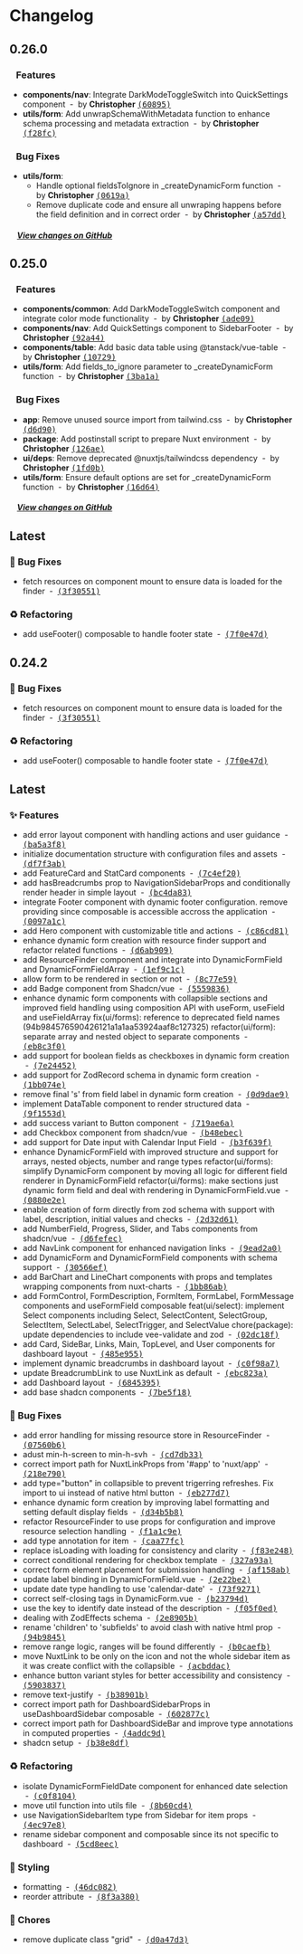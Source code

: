 # Changelog

## 0.26.0

### &nbsp;&nbsp;&nbsp;Features

- **components/nav**: Integrate DarkModeToggleSwitch into QuickSettings component &nbsp;-&nbsp; by **Christopher** [<samp>(60895)</samp>](https://github.com/damourlabs/ui/commit/60895ed)
- **utils/form**: Add unwrapSchemaWithMetadata function to enhance schema processing and metadata extraction &nbsp;-&nbsp; by **Christopher** [<samp>(f28fc)</samp>](https://github.com/damourlabs/ui/commit/f28fcda)

### &nbsp;&nbsp;&nbsp;Bug Fixes

- **utils/form**:
  - Handle optional fieldsToIgnore in _createDynamicForm function &nbsp;-&nbsp; by **Christopher** [<samp>(0619a)</samp>](https://github.com/damourlabs/ui/commit/0619a08)
  - Remove duplicate code and ensure all unwraping happens before the field definition and in correct order &nbsp;-&nbsp; by **Christopher** [<samp>(a57dd)</samp>](https://github.com/damourlabs/ui/commit/a57dd75)

##### &nbsp;&nbsp;&nbsp;&nbsp;[View changes on GitHub](https://github.com/damourlabs/ui/compare/v0.25.0...0.25.1)

## 0.25.0

### &nbsp;&nbsp;&nbsp;Features

- **components/common**: Add DarkModeToggleSwitch component and integrate color mode functionality &nbsp;-&nbsp; by **Christopher** [<samp>(ade09)</samp>](https://github.com/damourlabs/ui/commit/ade0963)
- **components/nav**: Add QuickSettings component to SidebarFooter &nbsp;-&nbsp; by **Christopher** [<samp>(92a44)</samp>](https://github.com/damourlabs/ui/commit/92a442b)
- **components/table**: Add basic data table using @tanstack/vue-table &nbsp;-&nbsp; by **Christopher** [<samp>(10729)</samp>](https://github.com/damourlabs/ui/commit/107296d)
- **utils/form**: Add fields_to_ignore parameter to _createDynamicForm function &nbsp;-&nbsp; by **Christopher** [<samp>(3ba1a)</samp>](https://github.com/damourlabs/ui/commit/3ba1ae9)

### &nbsp;&nbsp;&nbsp;Bug Fixes

- **app**: Remove unused source import from tailwind.css &nbsp;-&nbsp; by **Christopher** [<samp>(d6d90)</samp>](https://github.com/damourlabs/ui/commit/d6d90d0)
- **package**: Add postinstall script to prepare Nuxt environment &nbsp;-&nbsp; by **Christopher** [<samp>(126ae)</samp>](https://github.com/damourlabs/ui/commit/126ae24)
- **ui/deps**: Remove deprecated @nuxtjs/tailwindcss dependency &nbsp;-&nbsp; by **Christopher** [<samp>(1fd0b)</samp>](https://github.com/damourlabs/ui/commit/1fd0be9)
- **utils/form**: Ensure default options are set for _createDynamicForm function &nbsp;-&nbsp; by **Christopher** [<samp>(16d64)</samp>](https://github.com/damourlabs/ui/commit/16d6483)

##### &nbsp;&nbsp;&nbsp;&nbsp;[View changes on GitHub](https://github.com/damourlabs/ui/compare/v0.24.3...0.25.0)

## Latest

### 🐛 Bug Fixes

- fetch resources on component mount to ensure data is loaded for the finder &nbsp;-&nbsp; [<samp>(3f30551)</samp>](https://github.com/damourChris/damourlabs-portfolio/commit/3f30551)

### ♻️ Refactoring

- add useFooter() composable to handle footer state &nbsp;-&nbsp; [<samp>(7f0e47d)</samp>](https://github.com/damourChris/damourlabs-portfolio/commit/7f0e47d)

## 0.24.2

### 🐛 Bug Fixes

- fetch resources on component mount to ensure data is loaded for the finder &nbsp;-&nbsp; [<samp>(3f30551)</samp>](https://github.com/damourChris/damourlabs-portfolio/commit/3f30551)

### ♻️ Refactoring

- add useFooter() composable to handle footer state &nbsp;-&nbsp; [<samp>(7f0e47d)</samp>](https://github.com/damourChris/damourlabs-portfolio/commit/7f0e47d)

## Latest

### ✨ Features

- add error layout component with handling actions and user guidance &nbsp;-&nbsp; [<samp>(ba5a3f8)</samp>](https://github.com/damourChris/damourlabs-portfolio/commit/ba5a3f8)
- initialize documentation structure with configuration files and assets &nbsp;-&nbsp; [<samp>(df7f3ab)</samp>](https://github.com/damourChris/damourlabs-portfolio/commit/df7f3ab)
- add FeatureCard and StatCard components &nbsp;-&nbsp; [<samp>(7c4ef20)</samp>](https://github.com/damourChris/damourlabs-portfolio/commit/7c4ef20)
- add hasBreadcrumbs prop to NavigationSidebarProps and conditionally render header in simple layout &nbsp;-&nbsp; [<samp>(bc4da83)</samp>](https://github.com/damourChris/damourlabs-portfolio/commit/bc4da83)
- integrate Footer component with dynamic footer configuration. remove providing since composable is accessible accross the application &nbsp;-&nbsp; [<samp>(0097a1c)</samp>](https://github.com/damourChris/damourlabs-portfolio/commit/0097a1c)
- add Hero component with customizable title and actions &nbsp;-&nbsp; [<samp>(c86cd81)</samp>](https://github.com/damourChris/damourlabs-portfolio/commit/c86cd81)
- enhance dynamic form creation with resource finder support and refactor related functions &nbsp;-&nbsp; [<samp>(d6ab909)</samp>](https://github.com/damourChris/damourlabs-portfolio/commit/d6ab909)
- add ResourceFinder component and integrate into DynamicFormField and DynamicFormFieldArray &nbsp;-&nbsp; [<samp>(1ef9c1c)</samp>](https://github.com/damourChris/damourlabs-portfolio/commit/1ef9c1c)
- allow form to be rendered in section or not &nbsp;-&nbsp; [<samp>(8c77e59)</samp>](https://github.com/damourChris/damourlabs-portfolio/commit/8c77e59)
- add Badge component from Shadcn/vue &nbsp;-&nbsp; [<samp>(5559836)</samp>](https://github.com/damourChris/damourlabs-portfolio/commit/5559836)
- enhance dynamic form components with collapsible sections and improved field handling using composition API with useForm,  useField and useFieldArray fix(ui/forms): reference to deprecated field names  (94b984576590426121a1a1aa53924aaf8c127325) refactor(ui/form): separate array and nested object to separate components &nbsp;-&nbsp; [<samp>(eb8c3f0)</samp>](https://github.com/damourChris/damourlabs-portfolio/commit/eb8c3f0)
- add support for boolean fields as checkboxes in dynamic form creation &nbsp;-&nbsp; [<samp>(7e24452)</samp>](https://github.com/damourChris/damourlabs-portfolio/commit/7e24452)
- add support for ZodRecord schema in dynamic form creation &nbsp;-&nbsp; [<samp>(1bb074e)</samp>](https://github.com/damourChris/damourlabs-portfolio/commit/1bb074e)
- remove final 's' from field label in dynamic form creation &nbsp;-&nbsp; [<samp>(0d9dae9)</samp>](https://github.com/damourChris/damourlabs-portfolio/commit/0d9dae9)
- implement DataTable component to render structured data &nbsp;-&nbsp; [<samp>(9f1553d)</samp>](https://github.com/damourChris/damourlabs-portfolio/commit/9f1553d)
- add success variant to Button component &nbsp;-&nbsp; [<samp>(719ae6a)</samp>](https://github.com/damourChris/damourlabs-portfolio/commit/719ae6a)
- add Checkbox component from shadcn/vue &nbsp;-&nbsp; [<samp>(b48ebec)</samp>](https://github.com/damourChris/damourlabs-portfolio/commit/b48ebec)
- add support for Date input with Calendar Input Field &nbsp;-&nbsp; [<samp>(b3f639f)</samp>](https://github.com/damourChris/damourlabs-portfolio/commit/b3f639f)
- enhance DynamicFormField with improved structure and support for arrays, nested objects, number and range types refactor(ui/forms): simplify DynamicForm component by moving all logic for different field renderer in DynamicFormField refactor(ui/forms): make sections just dynamic form field and deal with rendering in DynamicFormField.vue &nbsp;-&nbsp; [<samp>(0880e2e)</samp>](https://github.com/damourChris/damourlabs-portfolio/commit/0880e2e)
- enable creation of form directly from zod schema with support with label, description, initial values and checks &nbsp;-&nbsp; [<samp>(2d32d61)</samp>](https://github.com/damourChris/damourlabs-portfolio/commit/2d32d61)
- add NumberField, Progress, Slider, and Tabs components from shadcn/vue &nbsp;-&nbsp; [<samp>(d6fefec)</samp>](https://github.com/damourChris/damourlabs-portfolio/commit/d6fefec)
- add NavLink component for enhanced navigation links &nbsp;-&nbsp; [<samp>(9ead2a0)</samp>](https://github.com/damourChris/damourlabs-portfolio/commit/9ead2a0)
- add DynamicForm and DynamicFormField components with schema support &nbsp;-&nbsp; [<samp>(30566ef)</samp>](https://github.com/damourChris/damourlabs-portfolio/commit/30566ef)
- add BarChart and LineChart components with props and templates wrapping components from nuxt-charts &nbsp;-&nbsp; [<samp>(1bb86ab)</samp>](https://github.com/damourChris/damourlabs-portfolio/commit/1bb86ab)
- add FormControl, FormDescription, FormItem, FormLabel, FormMessage components and useFormField composable feat(ui/select): implement Select components including Select, SelectContent, SelectGroup, SelectItem, SelectLabel, SelectTrigger, and SelectValue chore(package): update dependencies to include vee-validate and zod &nbsp;-&nbsp; [<samp>(02dc18f)</samp>](https://github.com/damourChris/damourlabs-portfolio/commit/02dc18f)
- add Card, SideBar, Links, Main, TopLevel, and User components for dashboard layout &nbsp;-&nbsp; [<samp>(485e955)</samp>](https://github.com/damourChris/damourlabs-portfolio/commit/485e955)
- implement dynamic breadcrumbs in dashboard layout &nbsp;-&nbsp; [<samp>(c0f98a7)</samp>](https://github.com/damourChris/damourlabs-portfolio/commit/c0f98a7)
- update BreadcrumbLink to use NuxtLink as default &nbsp;-&nbsp; [<samp>(ebc823a)</samp>](https://github.com/damourChris/damourlabs-portfolio/commit/ebc823a)
- add Dashboard layout &nbsp;-&nbsp; [<samp>(6845395)</samp>](https://github.com/damourChris/damourlabs-portfolio/commit/6845395)
- add base shadcn components &nbsp;-&nbsp; [<samp>(7be5f18)</samp>](https://github.com/damourChris/damourlabs-portfolio/commit/7be5f18)

### 🐛 Bug Fixes

- add error handling for missing resource store in ResourceFinder &nbsp;-&nbsp; [<samp>(07560b6)</samp>](https://github.com/damourChris/damourlabs-portfolio/commit/07560b6)
- adust min-h-screen to min-h-svh &nbsp;-&nbsp; [<samp>(cd7db33)</samp>](https://github.com/damourChris/damourlabs-portfolio/commit/cd7db33)
- correct import path for NuxtLinkProps from '#app' to 'nuxt/app' &nbsp;-&nbsp; [<samp>(218e790)</samp>](https://github.com/damourChris/damourlabs-portfolio/commit/218e790)
- add type="button" in collapsible  to prevent trigerring refreshes. Fix import to ui instead of native html button &nbsp;-&nbsp; [<samp>(eb277d7)</samp>](https://github.com/damourChris/damourlabs-portfolio/commit/eb277d7)
- enhance dynamic form creation by improving label formatting and setting default display fields &nbsp;-&nbsp; [<samp>(d34b5b8)</samp>](https://github.com/damourChris/damourlabs-portfolio/commit/d34b5b8)
- refactor ResourceFinder to use props for configuration and improve resource selection handling &nbsp;-&nbsp; [<samp>(f1a1c9e)</samp>](https://github.com/damourChris/damourlabs-portfolio/commit/f1a1c9e)
- add type annotation for item &nbsp;-&nbsp; [<samp>(caa77fc)</samp>](https://github.com/damourChris/damourlabs-portfolio/commit/caa77fc)
- replace isLoading with loading for consistency and clarity &nbsp;-&nbsp; [<samp>(f83e248)</samp>](https://github.com/damourChris/damourlabs-portfolio/commit/f83e248)
- correct conditional rendering for checkbox template &nbsp;-&nbsp; [<samp>(327a93a)</samp>](https://github.com/damourChris/damourlabs-portfolio/commit/327a93a)
- correct form element placement for submission handling &nbsp;-&nbsp; [<samp>(af158ab)</samp>](https://github.com/damourChris/damourlabs-portfolio/commit/af158ab)
- update label binding in DynamicFormField.vue &nbsp;-&nbsp; [<samp>(2e22be2)</samp>](https://github.com/damourChris/damourlabs-portfolio/commit/2e22be2)
- update date type handling to use 'calendar-date' &nbsp;-&nbsp; [<samp>(73f9271)</samp>](https://github.com/damourChris/damourlabs-portfolio/commit/73f9271)
- correct self-closing tags in DynamicForm.vue &nbsp;-&nbsp; [<samp>(b23794d)</samp>](https://github.com/damourChris/damourlabs-portfolio/commit/b23794d)
- use the key to identify date instead of the description &nbsp;-&nbsp; [<samp>(f05f0ed)</samp>](https://github.com/damourChris/damourlabs-portfolio/commit/f05f0ed)
- dealing with ZodEffects schema &nbsp;-&nbsp; [<samp>(2e8905b)</samp>](https://github.com/damourChris/damourlabs-portfolio/commit/2e8905b)
- rename 'children' to 'subfields' to avoid clash with native html prop &nbsp;-&nbsp; [<samp>(94b9845)</samp>](https://github.com/damourChris/damourlabs-portfolio/commit/94b9845)
- remove range logic, ranges will be found differently &nbsp;-&nbsp; [<samp>(b0caefb)</samp>](https://github.com/damourChris/damourlabs-portfolio/commit/b0caefb)
- move NuxtLink to be only on the icon and not the whole sidebar item as it was create conflict with the collapsible &nbsp;-&nbsp; [<samp>(acbddac)</samp>](https://github.com/damourChris/damourlabs-portfolio/commit/acbddac)
- enhance button variant styles for better accessibility and consistency &nbsp;-&nbsp; [<samp>(5903837)</samp>](https://github.com/damourChris/damourlabs-portfolio/commit/5903837)
- remove text-justify &nbsp;-&nbsp; [<samp>(b38901b)</samp>](https://github.com/damourChris/damourlabs-portfolio/commit/b38901b)
- correct import path for DashboardSidebarProps in useDashboardSidebar composable &nbsp;-&nbsp; [<samp>(602877c)</samp>](https://github.com/damourChris/damourlabs-portfolio/commit/602877c)
- correct import path for DashboardSideBar and improve type annotations in computed properties &nbsp;-&nbsp; [<samp>(4addc9d)</samp>](https://github.com/damourChris/damourlabs-portfolio/commit/4addc9d)
- shadcn setup &nbsp;-&nbsp; [<samp>(b38e8df)</samp>](https://github.com/damourChris/damourlabs-portfolio/commit/b38e8df)

### ♻️ Refactoring

- isolate DynamicFormFieldDate component for enhanced date selection &nbsp;-&nbsp; [<samp>(c0f8104)</samp>](https://github.com/damourChris/damourlabs-portfolio/commit/c0f8104)
- move util function into utils file &nbsp;-&nbsp; [<samp>(8b60cd4)</samp>](https://github.com/damourChris/damourlabs-portfolio/commit/8b60cd4)
- use NavigationSidebarItem type from Sidebar for item props &nbsp;-&nbsp; [<samp>(4ec97e8)</samp>](https://github.com/damourChris/damourlabs-portfolio/commit/4ec97e8)
- rename sidebar component and composable since its not specific to dashboard &nbsp;-&nbsp; [<samp>(5cd8eec)</samp>](https://github.com/damourChris/damourlabs-portfolio/commit/5cd8eec)

### 💄 Styling

- formatting &nbsp;-&nbsp; [<samp>(46dc082)</samp>](https://github.com/damourChris/damourlabs-portfolio/commit/46dc082)
- reorder attribute &nbsp;-&nbsp; [<samp>(8f3a380)</samp>](https://github.com/damourChris/damourlabs-portfolio/commit/8f3a380)

### 🔧 Chores

- remove duplicate class "grid" &nbsp;-&nbsp; [<samp>(d0a47d3)</samp>](https://github.com/damourChris/damourlabs-portfolio/commit/d0a47d3)
